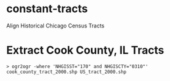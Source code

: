 constant-tracts
===============

Align Historical Chicago Census Tracts

# Extract Cook County, IL Tracts
    > ogr2ogr -where 'NHGISST="170" and NHGISCTY="0310"' cook_county_tract_2000.shp US_tract_2000.shp
